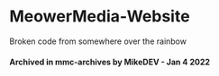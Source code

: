 # MeowerMedia-Website
Broken code from somewhere over the rainbow

#### Archived in mmc-archives by MikeDEV - Jan 4 2022
